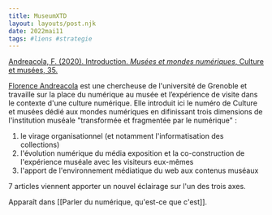```yaml
---
title: MuseumXTD
layout: layouts/post.njk
date: 2022mai11
tags: #liens #strategie 
---
```


[Andreacola, F. (2020). Introduction. *Musées et mondes numériques*, Culture et musées, 35. ](https://journals.openedition.org/culturemusees/4381)

[Florence Andreacola](http://andreacola.fr/) est une chercheuse de l'université de Grenoble et travaille sur la place du numérique au musée et l’expérience de visite dans le contexte d'une culture numérique.
Elle introduit ici le numéro de Culture et musées dédié aux mondes numériques en difinissant trois dimensions de l'institution muséale "transformée et fragmentée par le numérique" : 
1. le virage organisationnel (et notamment l'informatisation des collections)
2. l'évolution numérique du média exposition et la co-construction de l'expérience muséale avec les visiteurs eux-mêmes
3. l'apport de l'environnement médiatique du web aux contenus muséaux

7 articles viennent apporter un nouvel éclairage sur l'un des trois axes. 


Apparaît dans [[Parler du numérique, qu'est-ce que c'est]]. 